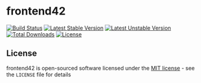 # frontend42

[![Build Status](https://travis-ci.org/raum42/frontend42.svg?branch=develop)](https://travis-ci.org/raum42/frontend42)
[![Latest Stable Version](https://poser.pugx.org/fruit42/frontend42/version)](https://packagist.org/packages/fruit42/frontend42)
[![Latest Unstable Version](https://poser.pugx.org/fruit42/frontend42/v/unstable)](//packagist.org/packages/fruit42/frontend42)
[![Total Downloads](https://poser.pugx.org/fruit42/frontend42/downloads)](https://packagist.org/packages/fruit42/frontend42)
[![License](https://poser.pugx.org/fruit42/frontend42/license)](https://packagist.org/packages/fruit42/frontend42)

## License

frontend42 is open-sourced software licensed under the [MIT license](http://opensource.org/licenses/MIT) - see the `LICENSE` file for details
